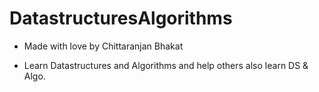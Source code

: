 # DatastructuresAlgorithms

- Made with love by Chittaranjan Bhakat

- Learn Datastructures and Algorithms and help others also learn DS & Algo.
